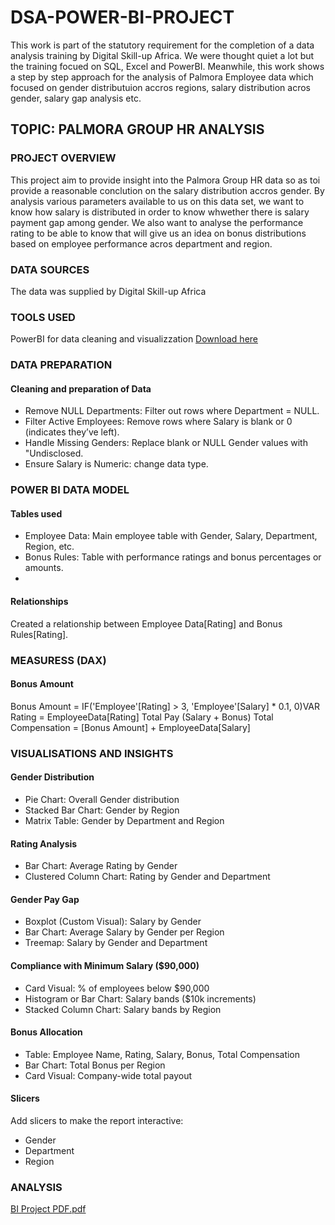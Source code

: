 # DSA-POWER-BI-PROJECT
This work is part of the statutory requirement for the completion of a data analysis training by Digital Skill-up Africa. We were thought quiet a lot but the training focued on SQL, Excel and PowerBI. Meanwhile, this work shows a step by step approach for the analysis of Palmora Employee data which focused on gender distributuion accros regions, salary distribution acros gender, salary gap analysis etc.
## TOPIC: PALMORA GROUP HR ANALYSIS

### PROJECT OVERVIEW

This project aim to provide insight into the Palmora Group HR data so as toi provide a reasonable conclution on the salary distribution accros gender. By analysis various parameters available to us on this data set, we want to know how salary is distributed in order to know whwether there is salary payment gap among gender. We also want to analyse the performance rating to be able to know that will give us an idea on bonus distributions based on employee performance acros department and region.

### DATA SOURCES
The data was supplied by Digital Skill-up Africa

### TOOLS USED
PowerBI for data cleaning and visualizzation [Download here](https://apps.microsoft.com/detail/9NTXR16HNW1T?hl=en-us&gl=US&ocid=pdpshare)

### DATA PREPARATION
#### Cleaning and preparation of Data

- Remove NULL Departments: Filter out rows where Department = NULL.
- Filter Active Employees: Remove rows where Salary is blank or 0 (indicates they’ve left).
- Handle Missing Genders: Replace blank or NULL Gender values with "Undisclosed.
- Ensure Salary is Numeric: change data type.

### POWER BI DATA MODEL
#### Tables used
- Employee Data: Main employee table with Gender, Salary, Department, Region, etc.
- Bonus Rules: Table with performance ratings and bonus percentages or amounts.
- 
 #### Relationships
Created a relationship between Employee Data[Rating] and Bonus Rules[Rating].

### MEASURESS (DAX)
#### Bonus Amount
Bonus Amount = IF('Employee'[Rating] > 3, 'Employee'[Salary] * 0.1, 0)VAR Rating = EmployeeData[Rating]
Total Pay (Salary + Bonus)
Total Compensation = [Bonus Amount] + EmployeeData[Salary]

### VISUALISATIONS AND INSIGHTS
#### Gender Distribution
- Pie Chart: Overall Gender distribution
- Stacked Bar Chart: Gender by Region
- Matrix Table: Gender by Department and Region
#### Rating Analysis
- Bar Chart: Average Rating by Gender
- Clustered Column Chart: Rating by Gender and Department
#### Gender Pay Gap
- Boxplot (Custom Visual): Salary by Gender
- Bar Chart: Average Salary by Gender per Region
- Treemap: Salary by Gender and Department
#### Compliance with Minimum Salary ($90,000)
- Card Visual: % of employees below $90,000
- Histogram or Bar Chart: Salary bands ($10k increments)
- Stacked Column Chart: Salary bands by Region
#### Bonus Allocation
- Table: Employee Name, Rating, Salary, Bonus, Total Compensation
- Bar Chart: Total Bonus per Region
- Card Visual: Company-wide total payout
#### Slicers
Add slicers to make the report interactive:
- Gender
- Department
- Region

### ANALYSIS 


[BI Project PDF.pdf](https://github.com/user-attachments/files/21091581/BI.Project.PDF.pdf)

